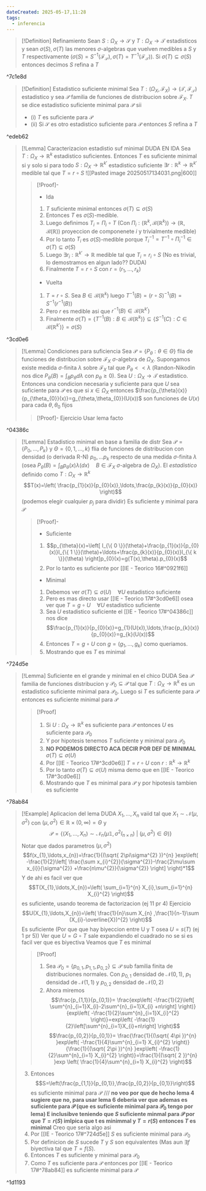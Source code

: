 ```yaml
---
dateCreated: 2025-05-17,11:28
tags:
  - inferencia
---
```


>[!Definition] Refinamiento
>Sean $S : \Omega_{X}\rightarrow \mathcal{S}$ y $T:\Omega_{X}\rightarrow \mathcal{T}$ estadisticos y sean $\sigma(S),\sigma(T)$ las menores $\sigma$-algebras que vuelven medibles a $S$ y $T$ respectivamente ($\sigma(S)=S^{-1}(\mathcal{F}_{\mathcal{S}}),\sigma(T)=T^{-1}(\mathcal{F}_{\mathcal{T}})$). 
>Si $\sigma(T)\subseteq \sigma(S)$ entonces decimos $S$ refina a $T$

^7c1e8d

>[!Definition] Estadistico suficiente minimal
>Sea $T : (\Omega_{X},\mathcal{F}_{X})\rightarrow (\mathcal{T},\mathcal{F}_{\mathcal{T}})$ estadistico y sea $\mathcal{P}$ familia de funciones de distribucion sobre $\mathcal{F}_{X}$. $T$ se dice estadistico suficiente minimal para $\mathcal{P}$ sii
>- (i) $T$ es suficiente para $\mathcal{P}$
>- (ii) Si $\mathcal{S}$ es otro estadistico suficiente para $\mathcal{P}$ entonces $S$ refina a $T$

^edeb62


>[!Lemma] Caracterizacion estadistio suf minimal DUDA EN IDA
>Sea $T : \Omega_{X}\rightarrow \mathbb{R}^{k}$ estadistico suficientes. Entonces $T$ es suficiente minimal si y solo si para todo $S : \Omega_{X}\rightarrow \mathbb{R}^{k'}$ estadistico suficiente $\exists r: \mathbb{R}^{k}\rightarrow \mathbb{R}^{k'}$ medible tal que $T=r\circ S$ 
>![[Pasted image 20250517134031.png|600]]
>>[!Proof]-
>>- Ida
>>	1. $T$ suficiente minimal entonces $\sigma(T)\subseteq \sigma(S)$
>>	2. Entonces $T$ es $\sigma(S)$-medible. 
>>	3. Luego definimos $T_{i}=\Pi_{i}\circ T$ (Con $\Pi_{i}:(\mathbb{R}^{k},\mathcal{B}(\mathbb{R}^{k}))\rightarrow(\mathbb{R},\mathcal{B}(\mathbb{R}))$ proyeccion de componenete $i$ y trivialmente medible) 
>>	4. Por lo tanto $T_{i}$ es $\sigma(S)$-medible porque $T_{i}^{-1}=T^{-1}\circ\Pi_{i}^{-1}\in \sigma(T)\subseteq \sigma(S)$
>>	5. Luego $\exists r_{i} : \mathbb{R}^{k'}\rightarrow \mathbb{R}$ medible tal que $T_{i}=r_{i}\circ S$ (No es trivial, lo demostramos en algun lado?? DUDA) 
>>	6. Finalmente $T=r\circ S$ con $r=(r_{1},\ldots,r_{k})$
>>- Vuelta
>>	1. $T=r\circ S$. Sea $B\in \mathcal{B}(\mathbb{R}^{k})$ luego $T^{-1}(B)=(r\circ S)^{-1}(B)=S^{-1}(r^{-1}(B))$
>>	2. Pero $r$ es medible asi que $r^{-1}(B)\in \mathcal{B}(\mathbb{R}^{k'})$
>>	3. Finalmente $\sigma(T)=\{ T^{-1}(B):B\in \mathcal{B}(\mathbb{R}^{k}) \}\subseteq \{ S^{-1}(C):C\in \mathcal{B}(\mathbb{R}^{k'}) \}=\sigma(S)$

^3cd0e6

>[!Lemma] Condiciones para suficiencia
>Sea $\mathcal{P}=\{ P_{\theta}: \theta\in \Theta\}$ flia de funciones de distribucion sobre $\mathcal{F}_{X}$ $\sigma$-algebra de $\Omega_{X}$. Supongamos existe medida $\sigma$-finita $\lambda$ sobre $\mathcal{F}_{X}$ tal que $P_{\theta}<<\lambda$ (Randon-Nikodin nos dice $P_{\theta}(B)=\int_{B}p_{\theta}d\lambda$ con $p_{\theta}\geq 0$).
>Sea $U:\Omega_{X}\rightarrow\mathcal{T}$ estadistico. Entonces una condicion necesaria y suficiente para que $U$ sea suficiente para $\mathcal{P}$ es que si $x\in \Omega_{X}$ entonces $\frac{p_{\theta}(x)}{p_{\theta_{0}}(x)}=g_{\theta,\theta_{0}}(U(x))$ son funciones de $U(x)$ para cada $\theta,\theta_{0}$ fijos
>>[!Proof]- Ejercicio
>>Usar lema facto

^04386c

>[!Lemma] Estadistico minimal en base a familia de distr
>Sea $\mathcal{P}=\{ P_{0},\ldots,P_{k} \}$ y $\Theta=\{ 0,1,\ldots,k \}$ flia de funciones de distribucion con densidad (o derivada R-N) $p_{0},\ldots p_{k}$ respecto de una medida $\sigma$-finita $\lambda$ (osea $P_{\theta}(B)=\int_{B}p_{\theta}(x)\lambda(dx)\quad B\in \mathcal{F}_{X}$ $\sigma$-algebra de $\Omega_{X}$). 
>El *estadistico* definido como $T : \Omega_{X}\rightarrow \mathbb{R}^{k}$ $$T(x)=\left( \frac{p_{1}(x)}{p_{0}(x)},\ldots,\frac{p_{k}(x)}{p_{0}(x)} \right)$$ (podemos elegir cualquier $p_{j}$ para dividir) Es suficiente y minimal para $\mathcal{P}$
>>[!Proof]-
>>- Suficiente
>>	1. $$p_{\theta}(x)=\left[ I_{\{ 0 \}}(\theta)+\frac{p_{1}(x)}{p_{0}(x)}I_{\{ 1 \}}(\theta)+\ldots+\frac{p_{k}(x)}{p_{0}(x)}I_{\{ k \}}(\theta) \right]p_{0}(x)=g(T(x),\theta).p_{0}(x)$$
>>	2. Por lo tanto es suficiente por [[IE - Teorico 16#^0921f6]]
>>- Minimal
>>	1. Debemos ver $\sigma(T)\subseteq \sigma(U)\quad\forall U$ estadistico suficiente
>>	2. Pero es mas directo usar [[IE - Teorico 17#^3cd0e6]] osea ver que $T=g\circ U\quad\forall U$ estadistico suficiente
>>	3. Sea $U$ estadistico suficiente el [[IE - Teorico 17#^04386c]] nos dice $$\frac{p_{1}(x)}{p_{0}(x)}=g_{1}(U(x)),\ldots,\frac{p_{k}(x)}{p_{0}(x)}=g_{k}(U(x))$$
>>	4. Entonces $T=g\circ U$ con $g=(g_{1},\ldots,g_{k})$ como queriamos.
>>	5. Mostrando que es $T$ es minimal

^724d5e

>[!Lemma] Suficiente en el grande y minimal en el chico DUDA 
>Sea $\mathcal{P}$ familia de funciones distribucion y $\mathcal{P}_{0}\subseteq \mathcal{P}$  tal que $T:\Omega_{X}\rightarrow\mathbb{R}^{k}$ es un estadistico suficiente minimal para $\mathcal{P}_{0}$. Luego si $T$ es suficiente para $\mathcal{P}$ entonces es suficiente minimal para $\mathcal{P}$
>>[!Proof]
>>1. Si $U:\Omega_{X}\rightarrow\mathbb{R}^{k}$ es suficiente para $\mathcal{P}$ entonces $U$ es suficiente para $\mathcal{P}_{0}$ 
>>2. Y por hipotesis tenemos $T$ suficiente y minimal para $\mathcal{P}_{0}$ 
>>3. **NO PODEMOS DIRECTO ACA DECIR POR DEF DE MINIMAL** $\sigma(T)\subseteq \sigma(U)$ 
>>4. Por [[IE - Teorico 17#^3cd0e6]] $T=r\circ U$ con $r : \mathbb{R}^{k}\rightarrow \mathbb{R}^{k}$ 
>>5. Por lo tanto $\sigma(T)\subseteq \sigma(U)$ misma demo que en [[IE - Teorico 17#^3cd0e6]]
>>6. Mostrando que $T$ es minimal para $\mathcal{P}$ y por hipotesis tambien es suficiente

^78ab84

>[!Example] Aplicacion del lema DUDA
>$X_{1},\ldots,X_{n}$ vaiid tal que $X_{1}\sim \mathcal{N}(\mu,\sigma^{2})$ con $(\mu,\sigma^{2})\in \mathbb{R}\times(0,\infty)=\Theta$ y $$\mathcal{P}=\{ (X_{1},\ldots,X_{n})\sim\mathcal{N}_{n}(\mu\mathbb{1},\sigma^{2} I_{n\times n}) \ |\ (\mu,\sigma^{2})\in \Theta)\}$$
>Notar que dados parametros ${} (\mu,\sigma^{2}) {}$ $$f(x_{1},\ldots,x_{n})=\frac{1}{(\sqrt{ 2\pi\sigma^{2} })^{n} }exp\left( -\frac{1}{2}\left[ \frac{\sum x_{i}^{2}}{\sigma^{2}}-\frac{2\mu\sum x_{i}}{\sigma^{2}} +\frac{n\mu^{2}}{\sigma^{2}}  \right] \right)*1$$
>Y de ahi es facil ver que $$T(X_{1},\ldots,X_{n})=\left( \sum_{i=1}^{n}  X_{i},\sum_{i=1}^{n}  X_{i}^{2}   \right)$$es suficiente, usando teorema de factorizacion (ej 11 pr 4)
>Ejercicio $$U(X_{1},\ldots,X_{n})=\left( \frac{1}{n}\sum X_{n} ,\frac{1}{n-1}\sum (X_{i}-\overline{X})^{2} \right)$$
>Es suficiente (Por que que hay biyeccion entre U y T osea $U=s(T)$  (ej 1 pr 5))
>Ver que $U=G\circ T$ sale expandiendo el cuadrado no se si es facil ver que es biyectiva
>Veamos que $T$ es minimal
>>[!Proof]
>>1. Sea $\mathcal{P}_{0}=\{ p_{0,1},p_{1,1},p_{0,2} \}\subseteq \mathcal{P}$ sub familia finita de distribuciones normales. Con $p_{0,1}$ densidad de $\mathcal{N}(0,1)$, $p_{1}$ densidad de $\mathcal{N}(1,1)$ y $p_{0,2}$ densidad de $\mathcal{N}(0,2)$
>>2. Ahora miremos 
>$$\frac{p_{1,1}}{p_{0,1}}= \frac{exp\left( -\frac{1}{2}\left[ \sum^{n}_{i=1}X_{i}-2\sum^{n}_{i=1}X_{i}  +n\right] \right)}{exp\left( -\frac{1}{2}\sum^{n}_{i=1}X_{i}^{2} \right)}=exp\left( -\frac{1}{2}\left[\sum^{n}_{i=1}X_{i}+n\right] \right)$$
>$$\frac{p_{0,2}}{p_{0,1}}= \frac{\frac{1}{(\sqrt{ 4\pi })^{n} }exp\left( -\frac{1}{4}\sum^{n}_{i=1} X_{i}^{2} \right)}{\frac{1}{(\sqrt{ 2\pi })^{n} }exp\left( -\frac{1}{2}\sum^{n}_{i=1} X_{i}^{2} \right)}=\frac{1}{(\sqrt{ 2 })^{n} }exp \left( \frac{1}{4}\sum^{n}_{i=1} X_{i}^{2} \right)$$
>3. Entonces $$S=\left(\frac{p_{1,1}}{p_{0,1}},\frac{p_{0,2}}{p_{0,1}}\right)$$es suficiente minimal para $\mathcal{P}$ /// **no veo por que de hecho lema 4 sugiere que no, para usar lema 6 deberia ver que ademas es suficiente para $\mathcal{P}$ (que es suficiente minimal para $\mathcal{P}_{0}$ tengo por lema) E inclusibve teniendo que $S$ suficiente minmal para $\mathcal{P}$ por que $T=r(S)$ imlpica que t es minimmal y $T=r(S)$ entonces $T$ es minimal** 
>Creo que seria algo asi
>4. Por [[IE - Teorico 17#^724d5e]] $S$ es suficiente minimal para $\mathcal{P}_{0}$
>5. Por definicion de $S$ sucede $T$ y $S$ son equivalentes (Mas aun $\exists f$ biyectiva tal que $T=f(S)$. 
>6. Entonces $T$ es suficiente y minimal para $\mathcal{P}_{0}$ 
>7. Como $T$ es suficiente para $\mathcal{P}$ entonces por [[IE - Teorico 17#^78ab84]] es suficiente minimal para $\mathcal{P}$

^1d1193

